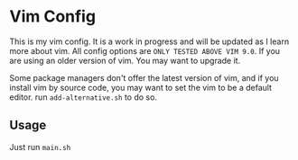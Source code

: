 # Vim Config

This is my vim config. It is a work in progress and will be updated as I learn more about vim. All config options are `ONLY TESTED ABOVE VIM 9.0`. If you are using an older version of vim. You may want to upgrade it.

Some package managers don't offer the latest version of vim, and if you install vim by source code, you may want to set the vim to be a default editor. run `add-alternative.sh` to do so.

## Usage

Just run `main.sh`
